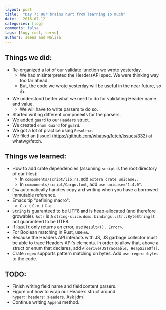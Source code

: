 ```yaml
---
layout: post
title:  "Day 7: Our brains hurt from learning so much"
date:   2016-07-12
categories: [log]
comments: false
tags: [log, rust, servo]
authors: Jeena and Malisa
---
```


## Things we did:
- Re-organized a lot of our validate function we wrote yesterday.
    - We had misinterpreted the HeadersAPI spec. We were thinking way too far ahead.
    - But, the code we wrote yesterday will be useful in the near future, so :thumbsup:.
- We understood better what we need to do for validating Header name and value.
    - We will have to write parsers to do so.
- Started writing different components for the parsers.
- We added `guard` to our `Headers` struct.
- We created `enum Guard` for `guard`.
- We got a lot of practice using `Result<>`.
- We filed an [issue] (https://github.com/whatwg/fetch/issues/332) at whatwg/fetch.

## Things we learned:
- How to add crate dependencies (assuming `script` is the root directory of our files):
    - In `components/script/lib.rs`, add `extern crate unicase;`.
    - In `components/script/Cargo.toml`, add `use unicase="1.4.0"`.
- `Cow` automatically handles copy and writing when you have a borrowed immutable reference.
- Emacs tip "defining macro":
    - `C-x (` <define macro> `C-x )` `C-e`
- `String` is guaranteed to be UTF8 and is heap-allocated (and therefore growable). `&str` is a `string-slice`. `dom::bindings::str::ByteString` is not guaranteed to be UTF8.
- If `Result` only returns an error, use `Result<(), Error>`.
- For Boolean matching in Rust, use `&&`.
- Because the Headers API interacts with JS, JS garbage collector must be able to trace Headers API's elements. In order to allow that, above a struct or enum that declares, add `#[derive(JSTraceable, HeapSizeOf)]`.
- Crate `regex` supports pattern matching on bytes. Add `use regex::bytes` to the code.

## TODO:
- Finish writing field name and field content parsers.
- Figure out how to wrap our Headers struct around `hyper::headers::Headers`. Ask jdm!
- Continue writing `Append` method.
